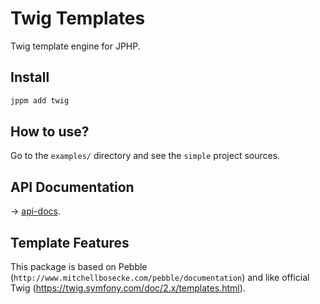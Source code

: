 # Twig Templates
Twig template engine for JPHP.

## Install

```bash
jppm add twig
```

## How to use?

Go to the `examples/` directory and see the `simple` project sources.

## API Documentation

-> [api-docs](api-docs/).

## Template Features

This package is based on Pebble (`http://www.mitchellbosecke.com/pebble/documentation`) and like official Twig (https://twig.symfony.com/doc/2.x/templates.html).
